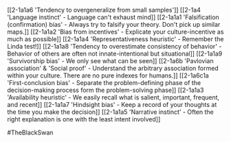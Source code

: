 [[2-1a1a6 'Tendency to overgeneralize from small samples']]
[[2-1a4 'Language instinct' - Language can't exhaust mind]]
[[2-1a1a1 'Falsification (confirmation) bias' - Always try to falsify your theory. Don't pick up similar maps.]]
[[2-1a1a2 'Bias from incentives' - Explicate your culture-incentive as much as possible]]
[[2-1a1a4 'Representativeness heuristic' - Remember the Linda test!]]
[[2-1a1a8 'Tendency to overestimate consistency of behavior' - Behavior of others are often not innate-intentional but situational]]
[[2-1a1a9 'Survivorship bias' - We only see what can be seen]]
[[2-1a6b 'Pavlovian association' & 'Social proof' - Understand the arbitrary association formed within your culture. There are no pure indexes for humans.]]
[[2-1a6c1a 'First-conclusion bias' - Separate the problem-defining phase of the decision-making process form the problem-solving phase]]
[[2-1a1a3 'Availability heuristic' - We easily recall what is salient, important, frequent, and recent]]
[[2-1a1a7 'Hindsight bias' - Keep a record of your thoughts at the time you make the decision]]
[[2-1a1a5 'Narrative instinct' - Often the right explanation is one with the least intent involved]]

#TheBlackSwan 